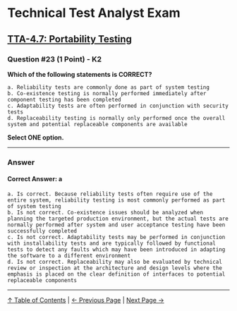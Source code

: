 # Technical Test Analyst Exam

## [TTA-4.7: Portability Testing](../4-quality-characteristics-for-technical-testing/4.7-portability-testing.md)

### Question #23 (1 Point) - K2

**Which of the following statements is CORRECT?**

    a. Reliability tests are commonly done as part of system testing
    b. Co-existence testing is normally performed immediately after component testing has been completed
    c. Adaptability tests are often performed in conjunction with security tests
    d. Replaceability testing is normally only performed once the overall system and potential replaceable components are available

**Select ONE option.**

---

### Answer

#### Correct Answer: a

    a. Is correct. Because reliability tests often require use of the entire system, reliability testing is most commonly performed as part of system testing
    b. Is not correct. Co-existence issues should be analyzed when planning the targeted production environment, but the actual tests are normally performed after system and user acceptance testing have been successfully completed
    c. Is not correct. Adaptability tests may be performed in conjunction with installability tests and are typically followed by functional tests to detect any faults which may have been introduced in adapting the software to a different environment
    d. Is not correct. Replaceability may also be evaluated by technical review or inspection at the architecture and design levels where the emphasis is placed on the clear definition of interfaces to potential replaceable components

---

[↑ Table of Contents](../../README.md#table-of-contents) | [← Previous Page](question-22.md) | [Next Page →](question-24.md)
